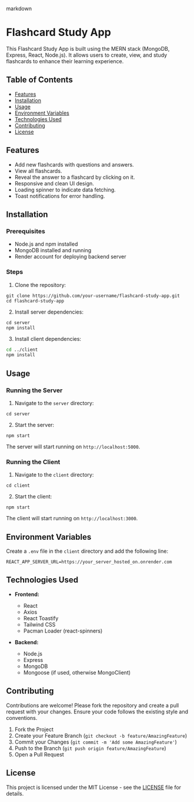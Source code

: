 markdown
# Flashcard Study App

This Flashcard Study App is built using the MERN stack (MongoDB, Express, React, Node.js). It allows users to create, view, and study flashcards to enhance their learning experience.

## Table of Contents

- [Features](#features)
- [Installation](#installation)
- [Usage](#usage)
- [Environment Variables](#environment-variables)
- [Technologies Used](#technologies-used)
- [Contributing](#contributing)
- [License](#license)

## Features

- Add new flashcards with questions and answers.
- View all flashcards.
- Reveal the answer to a flashcard by clicking on it.
- Responsive and clean UI design.
- Loading spinner to indicate data fetching.
- Toast notifications for error handling.

## Installation

### Prerequisites

- Node.js and npm installed
- MongoDB installed and running
- Render account for deploying backend server

### Steps

1. Clone the repository:

```
git clone https://github.com/your-username/flashcard-study-app.git
cd flashcard-study-app
```

2. Install server dependencies:

```
cd server
npm install
```

3. Install client dependencies:

```bash
cd ../client
npm install
```

## Usage

### Running the Server

1. Navigate to the `server` directory:

```
cd server
```

2. Start the server:

```
npm start
```

The server will start running on `http://localhost:5000`.

### Running the Client

1. Navigate to the `client` directory:

```
cd client
```

2. Start the client:

```
npm start
```

The client will start running on `http://localhost:3000`.

## Environment Variables

Create a `.env` file in the `client` directory and add the following line:

```
REACT_APP_SERVER_URL=https://your_server_hosted_on.onrender.com
```

## Technologies Used

- **Frontend:**
  - React
  - Axios
  - React Toastify
  - Tailwind CSS
  - Pacman Loader (react-spinners)

- **Backend:**
  - Node.js
  - Express
  - MongoDB
  - Mongoose (if used, otherwise MongoClient)

## Contributing

Contributions are welcome! Please fork the repository and create a pull request with your changes. Ensure your code follows the existing style and conventions.

1. Fork the Project
2. Create your Feature Branch (`git checkout -b feature/AmazingFeature`)
3. Commit your Changes (`git commit -m 'Add some AmazingFeature'`)
4. Push to the Branch (`git push origin feature/AmazingFeature`)
5. Open a Pull Request

## License

This project is licensed under the MIT License - see the [LICENSE](LICENSE) file for details.

